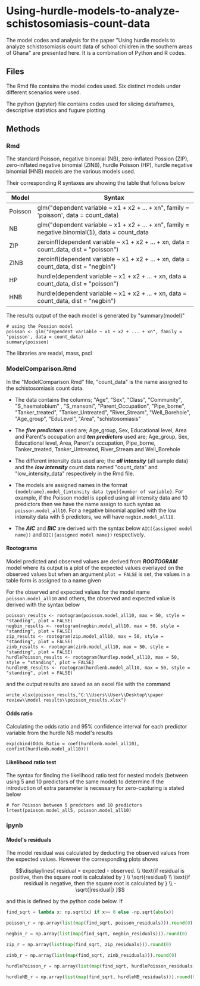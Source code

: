 # Using-hurdle-models-to-analyze-schistosomiasis-count-data
The model codes and analysis for the paper "Using hurdle models to analyze schistosomiasis count data of school children in the southern areas of Ghana" are presented here. It is a combination of Python and R codes.

## Files

The Rmd file contains the model codes used. Six distinct models under different scenarios were used.

The python (jupyter) file contains codes used for slicing dataframes, descriptive statistics and fugure plotting

## Methods

### Rmd

The standard Poisson, negative binomial (NB), zero-inflated Possion (ZIP), zero-inflated negative binomial (ZINB), hurdle Poisson (HP), hurdle negative binomial (HNB) models are the various models used.

Their corresponding R syntaxes are showing the table that follows below

| Model | Syntax |
| --- | --- |
| Poisson | glm("dependent variable ~ x1 + x2 + ... + xn", family = 'poisson', data = count_data) |
| NB | glm("dependent variable ~ x1 + x2 + ... + xn", family = negative.binomial(1), data = count_data |
| ZIP | zeroinfl(dependent variable ~ x1 + x2 + ... + xn, data = count_data, dist = "poisson") |
| ZINB | zeroinfl(dependent variable ~ x1 + x2 + ... + xn, data = count_data, dist = "negbin") |
| HP | hurdle(dependent variable ~ x1 + x2 + ... + xn, data = count_data, dist = "poisson") |
| HNB | hurdle(dependent variable ~ x1 + x2 + ... + xn, data = count_data, dist = "negbin") |


The results output of the each model is generated by "summary(model)"

```
# using the Possion model
poisson <- glm("dependent variable ~ x1 + x2 + ... + xn", family = 'poisson', data = count_data)
summary(poisson)
```
The libraries are readxl, mass, pscl

### ModelComparison.Rmd

In the "ModelComparison.Rmd" file, "count_data" is the name assigned to the schistosomiasis count data. 

* The data contains the columns; "Age", "Sex", "Class", "Community", "S_haematobium" , "S_mansoni", "Parent_Occupation", "Pipe_borne", "Tanker_treated", "Tanker_Untreated", "River_Stream", "Well_Borehole", "Age_group", "EduLevel", "Area", "schistosomiasis" 

* The ***five predictors*** used are; Age_group, Sex, Educational level, Area and Parent's occupation and ***ten predictors*** used are; Age_group, Sex, Educational level, Area, Parent's occupation, Pipe_borne, Tanker_treated, Tanker_Untreated, River_Stream and Well_Borehole

* The different intensity data used are; the ***all intensity*** (all sample data) and the ***low intensity*** count data named "count_data" and "low_intensity_data" respectively in the Rmd file.

* The models are assigned names in the format `{modelname}.model_{intensity data type}{number of variable}`. For example, if the Poisson model is applied using all intensity data and 10 predictors then we have the name assign to such syntax as `poisson.model_all10`. For a negative binomial applied with the low intensity data with 5 predictors, we will have `negbin.model_all10`.

* The ***AIC*** and ***BIC*** are derived with the syntax below `AIC({assigned model name})` and `BIC({assigned model name})` respectively.


#### Rootograms

Model predicted and observed values are derived from ***ROOTOGRAM*** model where its output is a plot of the expected values overlayed on the observed values but when an argument `plot = FALSE` is set, the values in a table form is assigned to a name given

For the observed and expected values for the model name `poisson.model_all10` and others, the observed and expected value is derived with the syntax below
```
poisson_results <- rootogram(poisson.model_all10, max = 50, style = "standing", plot = FALSE)
negbin_results <- rootogram(negbin.model_all10, max = 50, style = "standing", plot = FALSE)
zip_results <- rootogram(zip.model_all10, max = 50, style = "standing", plot = FALSE)
zinb_results <- rootogram(zinb.model_all10, max = 50, style = "standing", plot = FALSE)
hurdlePoisson_results <- rootogram(hurdlep.model_all10, max = 50, style = "standing", plot = FALSE)
hurdleNB_results <- rootogram(hurdlenb.model_all10, max = 50, style = "standing", plot = FALSE)
```

and the output results are saved as an excel file with the command
```
write_xlsx(poisson_results,"C:\\Users\\User\\Desktop\\paper review\\model results\\poisson_results.xlsx")
```
#### Odds ratio

Calculating the odds ratio and 95% confidence interval for each predictor variable from the hurdle NB model's results 

```
exp(cbind(Odds_Ratio = coef(hurdlenb.model_all10), confint(hurdlenb.model_all10)))
```

#### Likelihood ratio test

The syntax for finding the likelihood ratio test for nested models (between using 5 and 10 predictors of the same model) to determine if the introduction of extra parameter is necessary for zero-capturing is stated below

```
# for Poisson between 5 predctors and 10 predictors
lrtest(poisson.model_all5, poisson.model_all10) 
```

### ipynb
#### Model's residuals
The model residual was calculated by deducting the observed values from the expected values. However the corresponding plots shows
```math
\displaylines{ residual = expected - observed. \\
\text{if residual is positive, then the square root is calculated by } \\
\sqrt{residual} \\
\text{if residual is negative, then the square root is calculated by } \\
-\sqrt{|residual|} }
```
and this is defined by the python code below. If 
```python
find_sqrt = lambda x: np.sqrt(x) if x>= 0 else -np.sqrt(abs(x))

poisson_r = np.array(list(map(find_sqrt, poisson_residuals))).round(0)

negbin_r = np.array(list(map(find_sqrt, negbin_residuals))).round(0)

zip_r = np.array(list(map(find_sqrt, zip_residuals))).round(0)

zinb_r = np.array(list(map(find_sqrt, zinb_residuals))).round(0)

hurdlePoisson_r = np.array(list(map(find_sqrt, hurdlePoisson_residuals))).round(0)

hurdleNB_r = np.array(list(map(find_sqrt, hurdleNB_residuals))).round(0)
```
